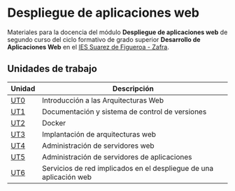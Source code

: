 # Despliegue de aplicaciones web

Materiales para la docencia del módulo **Despliegue de aplicaciones web** de segundo curso del ciclo formativo de grado superior **Desarrollo de Aplicaciones Web** en el [IES Suarez de Figueroa - Zafra](hhttps://www.suarezdefigueroa.es/).

## Unidades de trabajo

| Unidad                 | Descripción                                                        |
| ---------------------- | ------------------------------------------------------------------ |
| [UT0]()                | Introducción a las Arquitecturas Web                               |
| [UT1](./ut1/README.md) | Documentación y sistema de control de versiones                    |
| [UT2](./UT2/README.md) | Docker                                                             |
| [UT3]()                | Implantación de arquitecturas web                                  |
| [UT4]()                | Administración de servidores web                                   |
| [UT5]()                | Administración de servidores de aplicaciones                       |
| [UT6]()                | Servicios de red implicados en el despliegue de una aplicación web |
